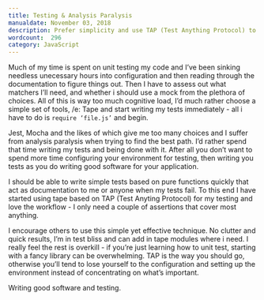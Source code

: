 ```yaml
---
title: Testing & Analysis Paralysis
manualdate: November 03, 2018
description: Prefer simplicity and use TAP (Test Anything Protocol) to minimize analysis paralysis. Just get on with it
wordcount:  296
category: JavaScript
---
```


Much of my time is spent on unit testing my code and I’ve been sinking needless unecessary hours into configuration and then reading through the documentation to figure things out. Then I have to assess out what matchers I’ll need, and whether i should use a mock from the plethora of choices. All of this is way too much cognitive load, I’d much rather choose a simple set of tools, /e: Tape and start writing my tests immediately - all i have to do is `require ‘file.js’` and begin.

Jest, Mocha and the likes of which give me too many choices and I suffer from analysis paralysis when trying to find the best path. I’d rather spend that time writing my tests and being done with it. After all you don’t want to spend more time configuring your environment for testing, then writing you tests as you do writing good software for your application.

I should be able to write simple tests based on pure functions quickly that act as documentation to me or anyone when my tests fail. To this end I have started using tape based on TAP (Test Anyting Protocol) for my testing and love the workflow - I only need a couple of assertions that cover most anything.

I encourage others to use this simple yet effective technique. No clutter and quick results, I’m in test bliss and can add in tape modules where i need. I really feel the rest is overkill - if you’re just learning how to unit test, starting with a fancy library can be overwhelming. TAP is the way you should go, otherwise you’ll tend to lose yourself to the configuration and setting up the environment instead of concentrating on what’s important.

Writing good software and testing.
